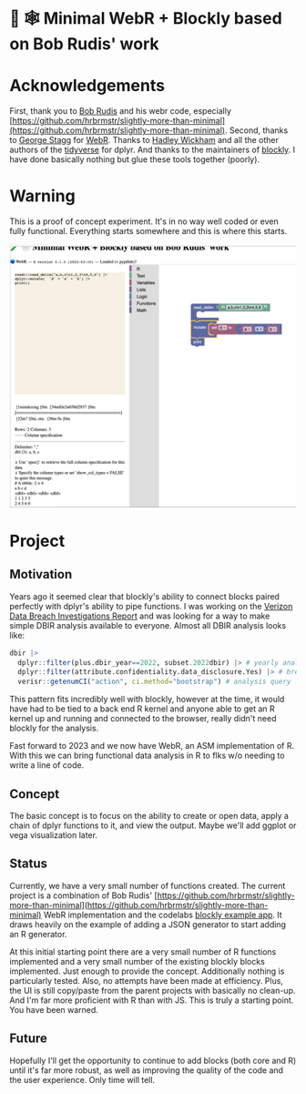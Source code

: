 # 🧪 🕸️ Minimal WebR + Blockly based on Bob Rudis' work

# Acknowledgements

First, thank you to [Bob Rudis](https://github.com/hrbrmstr) and his webr code, especially [https://github.com/hrbrmstr/slightly-more-than-minimal](https://github.com/hrbrmstr/slightly-more-than-minimal).  Second, thanks to [George Stagg](https://github.com/georgestagg) for [WebR](https://docs.r-wasm.org/webr/latest/).  Thanks to [Hadley Wickham](https://github.com/hadley) and all the other authors of the [tidyverse](https://www.tidyverse.org/) for dplyr.  And thanks to the maintainers of [blockly](https://blocklycodelabs.dev/).  I have done basically nothing but glue these tools together (poorly).

#  Warning

This is a proof of concept experiment.  It's in no way well coded or even fully functional.  Everything starts somewhere and this is where this starts.

![](blocklyr.png)

# Project

## Motivation

Years ago it seemed clear that blockly's ability to connect blocks paired perfectly with dplyr's ability to pipe functions.  I was working on the [Verizon Data Breach Investigations Report](https://verizon.com/dbir) and was looking for a way to make simple DBIR analysis available to everyone.  Almost all DBIR analysis looks like:  
```R
dbir |>
  dplyr::filter(plus.dbir_year==2022, subset.2022dbir) |> # yearly analysis subset
  dplyr::filter(attribute.confidentiality.data_disclosure.Yes) |> # breaches
  verisr::getenumCI("action", ci.method="bootstrap") # analysis query
```
This pattern fits incredibly well with blockly, however at the time, it would have had to be tied to a back end R kernel and anyone able to get an R kernel up and running and connected to the browser, really didn't need blockly for the analysis.  

Fast forward to 2023 and we now have WebR, an ASM implementation of R.  With this we can bring functional data analysis in R to flks w/o needing to write a line of code.

## Concept

The basic concept is to focus on the ability to create or open data, apply a chain of dplyr functions to it, and  view the output.  Maybe we'll add ggplot or vega visualization later.

## Status

Currently, we have a very small number of functions created.  The current project is a combination of Bob Rudis' [https://github.com/hrbrmstr/slightly-more-than-minimal](https://github.com/hrbrmstr/slightly-more-than-minimal) WebR implementation and the codelabs [blockly example app](https://github.com/google/blockly-samples/tree/master/examples/sample-app).  It draws heavily on the example of adding a JSON generator to start adding an R generator.  

At this initial starting point there are a very small number of R functions implemented and a very small number of the existing blockly blocks implemented.  Just enough to provide the concept.  Additionally nothing is particularly tested.  Also, no attempts have been made at efficiency.  Plus, the UI is still copy/paste from the parent projects with basically no clean-up.  And I'm far more proficient with R than with JS.  This is truly a starting point.  You have been warned.

## Future

Hopefully I'll get the opportunity to continue to add blocks (both core and R) until it's far more robust, as well as improving the quality of the code and the user experience.  Only time will tell.